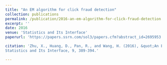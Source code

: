 ```yaml
---
title: "An EM algorithm for click fraud detection"
collection: publications
permalink: /publication/2016-an-em-algorithm-for-click-fraud-detection.md
excerpt: ''
date: 2016
venue: 'Statistics and Its Interface'
paperurl: 'https://papers.ssrn.com/sol3/papers.cfm?abstract_id=2695953'

citation: 'Zhu, X., Huang, D., Pan, R., and Wang, H. (2016), &quot;An EM algorithm for click fraud detection&quot;
Statistics and Its Interface, 9, 389-394.'

---
```

